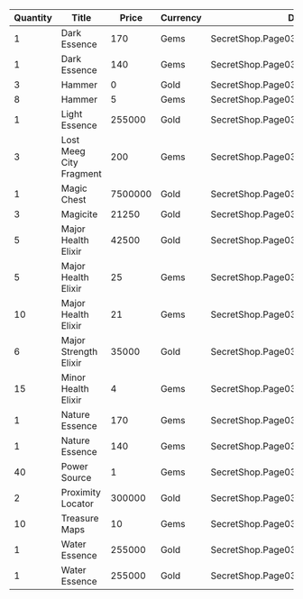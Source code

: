 | Quantity | Title | Price | Currency |  Dev Name |
| -------- | ----- | ----- | -------- |  -------- |
| 1 | Dark Essence | 170 | Gems | SecretShop.Page03.Reagent.56 |
| 1 | Dark Essence | 140 | Gems | SecretShop.Page03.UnderworldTrader.35 |
| 3 | Hammer | 0 | Gold | SecretShop.Page03.Free.25 |
| 8 | Hammer | 5 | Gems | SecretShop.Page03.Misc.17 |
| 1 | Light Essence | 255000 | Gold | SecretShop.Page03.Reagent.39 |
| 3 | Lost Meeg City Fragment | 200 | Gems | SecretShop.Page03.UnderworldTrader.56 |
| 1 | Magic Chest | 7500000 | Gold | SecretShop.Page03.CharShard.17 |
| 3 | Magicite | 21250 | Gold | SecretShop.Page03.Ore.03 |
| 5 | Major Health Elixir | 42500 | Gold | SecretShop.Page03.Elixir.11 |
| 5 | Major Health Elixir | 25 | Gems | SecretShop.Page03.Elixir.16 |
| 10 | Major Health Elixir | 21 | Gems | SecretShop.Page03.UnderworldTrader.32 |
| 6 | Major Strength Elixir | 35000 | Gold | SecretShop.Page03.UnderworldTraderGold.09 |
| 15 | Minor Health Elixir | 4 | Gems | SecretShop.Page03.Elixir.17 |
| 1 | Nature Essence | 170 | Gems | SecretShop.Page03.Reagent.55 |
| 1 | Nature Essence | 140 | Gems | SecretShop.Page03.UnderworldTrader.43 |
| 40 | Power Source | 1 | Gems | SecretShop.Page03.UnderworldTrader.49 |
| 2 | Proximity Locator | 300000 | Gold | SecretShop.Page03.Misc.11 |
| 10 | Treasure Maps | 10 | Gems | SecretShop.Page03.TreasureMap.13 |
| 1 | Water Essence | 255000 | Gold | SecretShop.Page03.Reagent.34 |
| 1 | Water Essence | 255000 | Gold | SecretShop.Page03.Shard.15 |
